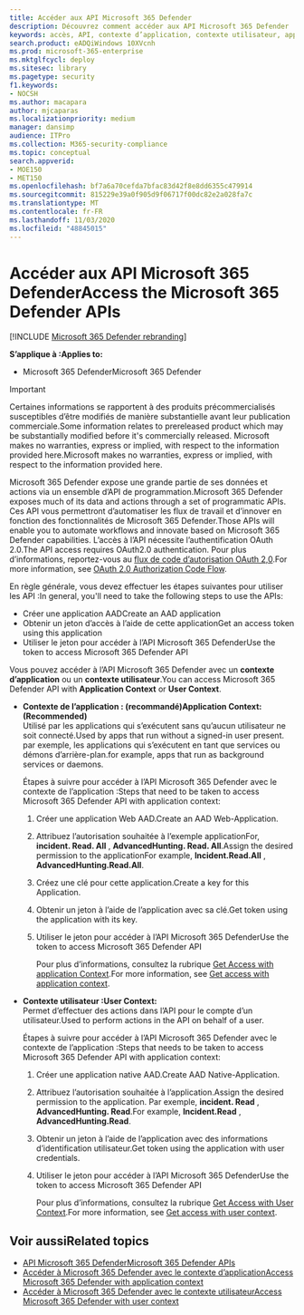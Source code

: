 ```yaml
---
title: Accéder aux API Microsoft 365 Defender
description: Découvrez comment accéder aux API Microsoft 365 Defender
keywords: accès, API, contexte d’application, contexte utilisateur, application AAD, jeton d’accès
search.product: eADQiWindows 10XVcnh
ms.prod: microsoft-365-enterprise
ms.mktglfcycl: deploy
ms.sitesec: library
ms.pagetype: security
f1.keywords:
- NOCSH
ms.author: macapara
author: mjcaparas
ms.localizationpriority: medium
manager: dansimp
audience: ITPro
ms.collection: M365-security-compliance
ms.topic: conceptual
search.appverid:
- MOE150
- MET150
ms.openlocfilehash: bf7a6a70cefda7bfac83d42f8e8dd6355c479914
ms.sourcegitcommit: 815229e39a0f905d9f06717f00dc82e2a028fa7c
ms.translationtype: MT
ms.contentlocale: fr-FR
ms.lasthandoff: 11/03/2020
ms.locfileid: "48845015"
---
```

# <a name="access-the-microsoft-365-defender-apis"></a><span data-ttu-id="ae073-104">Accéder aux API Microsoft 365 Defender</span><span class="sxs-lookup"><span data-stu-id="ae073-104">Access the Microsoft 365 Defender APIs</span></span>

[!INCLUDE [Microsoft 365 Defender rebranding](../includes/microsoft-defender.md)]


<span data-ttu-id="ae073-105">**S’applique à :**</span><span class="sxs-lookup"><span data-stu-id="ae073-105">**Applies to:**</span></span>
- <span data-ttu-id="ae073-106">Microsoft 365 Defender</span><span class="sxs-lookup"><span data-stu-id="ae073-106">Microsoft 365 Defender</span></span>

>[!IMPORTANT] 
><span data-ttu-id="ae073-107">Certaines informations se rapportent à des produits précommercialisés susceptibles d’être modifiés de manière substantielle avant leur publication commerciale.</span><span class="sxs-lookup"><span data-stu-id="ae073-107">Some information relates to prereleased product which may be substantially modified before it's commercially released.</span></span> <span data-ttu-id="ae073-108">Microsoft makes no warranties, express or implied, with respect to the information provided here.</span><span class="sxs-lookup"><span data-stu-id="ae073-108">Microsoft makes no warranties, express or implied, with respect to the information provided here.</span></span>


 <span data-ttu-id="ae073-109">Microsoft 365 Defender expose une grande partie de ses données et actions via un ensemble d’API de programmation.</span><span class="sxs-lookup"><span data-stu-id="ae073-109">Microsoft 365 Defender exposes much of its data and actions through a set of programmatic APIs.</span></span> <span data-ttu-id="ae073-110">Ces API vous permettront d’automatiser les flux de travail et d’innover en fonction des fonctionnalités de Microsoft 365 Defender.</span><span class="sxs-lookup"><span data-stu-id="ae073-110">Those APIs will enable you to automate workflows and innovate based on  Microsoft 365 Defender capabilities.</span></span> <span data-ttu-id="ae073-111">L’accès à l’API nécessite l’authentification OAuth 2.0.</span><span class="sxs-lookup"><span data-stu-id="ae073-111">The API access requires OAuth2.0 authentication.</span></span> <span data-ttu-id="ae073-112">Pour plus d’informations, reportez-vous au [flux de code d’autorisation OAuth 2,0](https://docs.microsoft.com/azure/active-directory/develop/active-directory-v2-protocols-oauth-code).</span><span class="sxs-lookup"><span data-stu-id="ae073-112">For more information, see [OAuth 2.0 Authorization Code Flow](https://docs.microsoft.com/azure/active-directory/develop/active-directory-v2-protocols-oauth-code).</span></span>


<span data-ttu-id="ae073-113">En règle générale, vous devez effectuer les étapes suivantes pour utiliser les API :</span><span class="sxs-lookup"><span data-stu-id="ae073-113">In general, you'll need to take the following steps to use the APIs:</span></span>
- <span data-ttu-id="ae073-114">Créer une application AAD</span><span class="sxs-lookup"><span data-stu-id="ae073-114">Create an AAD application</span></span>
- <span data-ttu-id="ae073-115">Obtenir un jeton d’accès à l’aide de cette application</span><span class="sxs-lookup"><span data-stu-id="ae073-115">Get an access token using this application</span></span>
- <span data-ttu-id="ae073-116">Utiliser le jeton pour accéder à l’API Microsoft 365 Defender</span><span class="sxs-lookup"><span data-stu-id="ae073-116">Use the token to access  Microsoft 365 Defender API</span></span>


<span data-ttu-id="ae073-117">Vous pouvez accéder à l’API Microsoft 365 Defender avec un **contexte d’application** ou un **contexte utilisateur**.</span><span class="sxs-lookup"><span data-stu-id="ae073-117">You can access Microsoft 365 Defender API with **Application Context** or **User Context**.</span></span>

- <span data-ttu-id="ae073-118">**Contexte de l’application : (recommandé)**</span><span class="sxs-lookup"><span data-stu-id="ae073-118">**Application Context: (Recommended)**</span></span> <br>
    <span data-ttu-id="ae073-119">Utilisé par les applications qui s’exécutent sans qu’aucun utilisateur ne soit connecté.</span><span class="sxs-lookup"><span data-stu-id="ae073-119">Used by apps that run without a signed-in user present.</span></span> <span data-ttu-id="ae073-120">par exemple, les applications qui s’exécutent en tant que services ou démons d’arrière-plan.</span><span class="sxs-lookup"><span data-stu-id="ae073-120">for example, apps that run as background services or daemons.</span></span>

    <span data-ttu-id="ae073-121">Étapes à suivre pour accéder à l’API Microsoft 365 Defender avec le contexte de l’application :</span><span class="sxs-lookup"><span data-stu-id="ae073-121">Steps that need to be taken to access  Microsoft 365 Defender API with application context:</span></span>

  1. <span data-ttu-id="ae073-122">Créer une application Web AAD.</span><span class="sxs-lookup"><span data-stu-id="ae073-122">Create an AAD Web-Application.</span></span>
  2. <span data-ttu-id="ae073-123">Attribuez l’autorisation souhaitée à l’exemple applicationFor, **incident. Read. All** , **AdvancedHunting. Read. All**.</span><span class="sxs-lookup"><span data-stu-id="ae073-123">Assign the desired permission to the applicationFor example, **Incident.Read.All** , **AdvancedHunting.Read.All**.</span></span> 
  3. <span data-ttu-id="ae073-124">Créez une clé pour cette application.</span><span class="sxs-lookup"><span data-stu-id="ae073-124">Create a key for this Application.</span></span>
  4. <span data-ttu-id="ae073-125">Obtenir un jeton à l’aide de l’application avec sa clé.</span><span class="sxs-lookup"><span data-stu-id="ae073-125">Get token using the application with its key.</span></span>
  5. <span data-ttu-id="ae073-126">Utiliser le jeton pour accéder à l’API Microsoft 365 Defender</span><span class="sxs-lookup"><span data-stu-id="ae073-126">Use the token to access  Microsoft 365 Defender API</span></span>

     <span data-ttu-id="ae073-127">Pour plus d’informations, consultez la rubrique [Get Access with application Context](api-create-app-web.md).</span><span class="sxs-lookup"><span data-stu-id="ae073-127">For more information, see [Get access with application context](api-create-app-web.md).</span></span>


- <span data-ttu-id="ae073-128">**Contexte utilisateur :**</span><span class="sxs-lookup"><span data-stu-id="ae073-128">**User Context:**</span></span> <br>
    <span data-ttu-id="ae073-129">Permet d’effectuer des actions dans l’API pour le compte d’un utilisateur.</span><span class="sxs-lookup"><span data-stu-id="ae073-129">Used to perform actions in the API on behalf of a user.</span></span>

    <span data-ttu-id="ae073-130">Étapes à suivre pour accéder à l’API Microsoft 365 Defender avec le contexte de l’application :</span><span class="sxs-lookup"><span data-stu-id="ae073-130">Steps that needs to be taken to access  Microsoft 365 Defender API with application context:</span></span>
  1. <span data-ttu-id="ae073-131">Créer une application native AAD.</span><span class="sxs-lookup"><span data-stu-id="ae073-131">Create AAD Native-Application.</span></span>
  2. <span data-ttu-id="ae073-132">Attribuez l’autorisation souhaitée à l’application.</span><span class="sxs-lookup"><span data-stu-id="ae073-132">Assign the desired permission to the application.</span></span> <span data-ttu-id="ae073-133">Par exemple, **incident. Read** , **AdvancedHunting. Read**.</span><span class="sxs-lookup"><span data-stu-id="ae073-133">For example, **Incident.Read** , **AdvancedHunting.Read**.</span></span>
  3. <span data-ttu-id="ae073-134">Obtenir un jeton à l’aide de l’application avec des informations d’identification utilisateur.</span><span class="sxs-lookup"><span data-stu-id="ae073-134">Get token using the application with user credentials.</span></span>
  4. <span data-ttu-id="ae073-135">Utiliser le jeton pour accéder à l’API Microsoft 365 Defender</span><span class="sxs-lookup"><span data-stu-id="ae073-135">Use the token to access  Microsoft 365 Defender API</span></span>

     <span data-ttu-id="ae073-136">Pour plus d’informations, consultez la rubrique [Get Access with User Context](api-create-app-user-context.md).</span><span class="sxs-lookup"><span data-stu-id="ae073-136">For more information, see [Get access with user context](api-create-app-user-context.md).</span></span>


## <a name="related-topics"></a><span data-ttu-id="ae073-137">Voir aussi</span><span class="sxs-lookup"><span data-stu-id="ae073-137">Related topics</span></span>
- [<span data-ttu-id="ae073-138">API Microsoft 365 Defender</span><span class="sxs-lookup"><span data-stu-id="ae073-138">Microsoft 365 Defender APIs</span></span>](api-supported.md)
- [<span data-ttu-id="ae073-139">Accéder à Microsoft 365 Defender avec le contexte d’application</span><span class="sxs-lookup"><span data-stu-id="ae073-139">Access  Microsoft 365 Defender with application context</span></span>](api-create-app-web.md)
- [<span data-ttu-id="ae073-140">Accéder à Microsoft 365 Defender avec le contexte utilisateur</span><span class="sxs-lookup"><span data-stu-id="ae073-140">Access  Microsoft 365 Defender with user context</span></span>](api-create-app-user-context.md)
